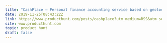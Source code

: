 ```yaml
---
title: "CashPlace — Personal finance accounting service based on geolocation."
date: 2019-11-25T08:43:22Z
link: https://www.producthunt.com/posts/cashplace?utm_medium=RSS&utm_source=hune
site: www.producthunt.com
topic: product hunt
draft: false
---
```

